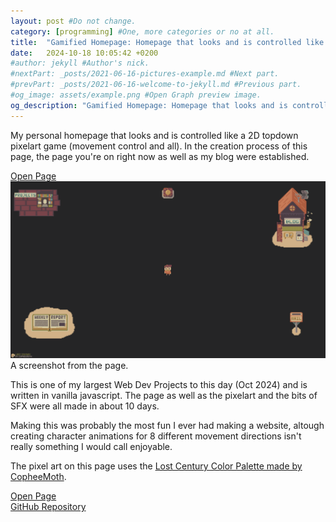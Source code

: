 ```yaml
---
layout: post #Do not change.
category: [programming] #One, more categories or no at all.
title:  "Gamified Homepage: Homepage that looks and is controlled like 2D PixelArt Game"
date:   2024-10-18 10:05:42 +0200
#author: jekyll #Author's nick.
#nextPart: _posts/2021-06-16-pictures-example.md #Next part.
#prevPart: _posts/2021-06-16-welcome-to-jekyll.md #Previous part.
#og_image: assets/example.png #Open Graph preview image.
og_description: "Gamified Homepage: Homepage that looks and is controlled like 2D PixelArt Game" #Open Graph description.
---
```


My personal homepage that looks and is controlled like a 2D topdown pixelart game (movement control and all). In the creation process of this page, the page you're on right now as well as my blog were established.

<div class='sx-button'>
  <a href='https://speedynurbesser.github.io' class='sx-button__content red'>
    Open Page
  </a>
</div>

<div class= "sx-center">
  <div class="sx-picture">
      <a href='/assets/gameifiedHomepage.png' data-lity>
          <img src="/assets/gameifiedHomepage.png">
      </a>
      <span class="sx-subtitle">A screenshot from the page.</span>
  </div>
</div>

This is one of my largest Web Dev Projects to this day (Oct 2024) and is written in vanilla javascript. The page as well as the pixelart and the bits of SFX were all made in about 10 days.

Making this was probably the most fun I ever had making a website, altough creating character animations for 8 different movement directions isn't really something I would call enjoyable.

The pixel art on this page uses the [Lost Century Color Palette made by CopheeMoth](https://lospec.com/palette-list/lost-century).

<div class='sx-button'>
  <a href='https://speedynurbesser.github.io' class='sx-button__content red'>
    Open Page
  </a>
</div>

<div class='sx-button'>
  <a href='https://github.com/speedynurbesser/speedynurbesser.github.io' class='sx-button__content blue'>
    GitHub Repository
  </a>
</div>